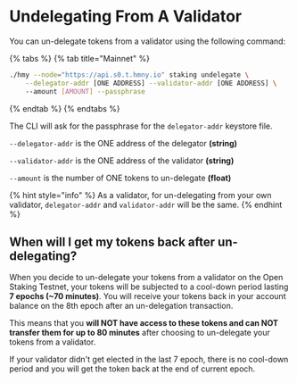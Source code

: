 # Undelegating From A Validator

You can un-delegate tokens from a validator using the following command:

{% tabs %}
{% tab title="Mainnet" %}
```bash
./hmy --node="https://api.s0.t.hmny.io" staking undelegate \
    --delegator-addr [ONE ADDRESS] --validator-addr [ONE ADDRESS] \ 
    --amount [AMOUNT] --passphrase
```
{% endtab %}
{% endtabs %}

The CLI will ask for the passphrase for the `delegator-addr` keystore file.

`--delegator-addr` is the ONE address of the delegator **\(string\)**

`--validator-addr` is the ONE address of the validator **\(string\)**

`--amount` is the number of ONE tokens to un-delegate **\(float\)**

{% hint style="info" %}
As a validator, for un-delegating from your own validator, `delegator-addr` and `validator-addr` will be the same.
{% endhint %}

## When will I get my tokens back after un-delegating?

When you decide to un-delegate your tokens from a validator on the Open Staking Testnet, your tokens will be subjected to a cool-down period lasting **7 epochs \(~70 minutes\)**. You will receive your tokens back in your account balance on the 8th epoch after an un-delegation transaction. 

This means that you **will NOT have access to these tokens and can NOT transfer them for up to 80 minutes** after choosing to un-delegate your tokens from a validator.

If your validator didn't get elected in the last 7 epoch, there is no cool-down period and you will get the token back at the end of current epoch.

